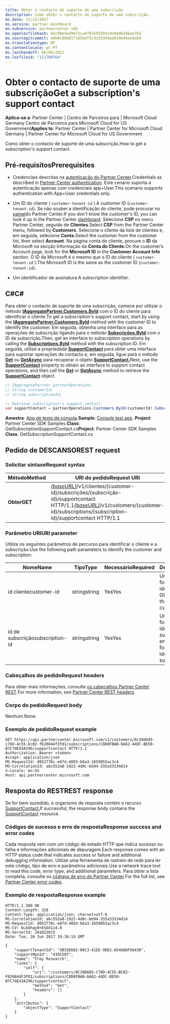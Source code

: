 ```yaml
---
title: Obter o contacto de suporte de uma subscrição
description: Como obter o contacto de suporte de uma subscrição.
ms.date: 12/15/2017
ms.service: partner-dashboard
ms.subservice: partnercenter-sdk
ms.openlocfilehash: b6c98e5ed96f2ca4787e93504c9e094bd46ae783
ms.sourcegitcommit: d4b0c80d81f1d5bdf3c4c03344ad639646ae6ab9
ms.translationtype: MT
ms.contentlocale: pt-PT
ms.lasthandoff: 06/09/2021
ms.locfileid: "111760764"
---
```

# <a name="get-a-subscriptions-support-contact"></a><span data-ttu-id="2423a-103">Obter o contacto de suporte de uma subscrição</span><span class="sxs-lookup"><span data-stu-id="2423a-103">Get a subscription's support contact</span></span>

<span data-ttu-id="2423a-104">**Aplica-se a**: Partner Center | Centro de Parceiros para | Microsoft Cloud Germany Centro de Parceiros para Microsoft Cloud for US Government</span><span class="sxs-lookup"><span data-stu-id="2423a-104">**Applies to**: Partner Center | Partner Center for Microsoft Cloud Germany | Partner Center for Microsoft Cloud for US Government</span></span>

<span data-ttu-id="2423a-105">Como obter o contacto de suporte de uma subscrição.</span><span class="sxs-lookup"><span data-stu-id="2423a-105">How to get a subscription's support contact.</span></span>

## <a name="prerequisites"></a><span data-ttu-id="2423a-106">Pré-requisitos</span><span class="sxs-lookup"><span data-stu-id="2423a-106">Prerequisites</span></span>

- <span data-ttu-id="2423a-107">Credenciais descritas na [autenticação do Partner Center](partner-center-authentication.md).</span><span class="sxs-lookup"><span data-stu-id="2423a-107">Credentials as described in [Partner Center authentication](partner-center-authentication.md).</span></span> <span data-ttu-id="2423a-108">Este cenário suporta a autenticação apenas com credenciais app+User.</span><span class="sxs-lookup"><span data-stu-id="2423a-108">This scenario supports authentication with App+User credentials only.</span></span>

- <span data-ttu-id="2423a-109">Um ID do cliente ( `customer-tenant-id` ).</span><span class="sxs-lookup"><span data-stu-id="2423a-109">A customer ID (`customer-tenant-id`).</span></span> <span data-ttu-id="2423a-110">Se não souber a identificação do cliente, pode procurar no [painel](https://partner.microsoft.com/dashboard)do Partner Center.</span><span class="sxs-lookup"><span data-stu-id="2423a-110">If you don't know the customer's ID, you can look it up in the Partner Center [dashboard](https://partner.microsoft.com/dashboard).</span></span> <span data-ttu-id="2423a-111">Selecione **CSP** no menu Partner Center, seguido de **Clientes**.</span><span class="sxs-lookup"><span data-stu-id="2423a-111">Select **CSP** from the Partner Center menu, followed by **Customers**.</span></span> <span data-ttu-id="2423a-112">Selecione o cliente da lista de clientes e, em seguida, selecione **Conta.**</span><span class="sxs-lookup"><span data-stu-id="2423a-112">Select the customer from the customer list, then select **Account**.</span></span> <span data-ttu-id="2423a-113">Na página conta do cliente, procure o **ID** da Microsoft na secção Informação da **Conta do Cliente.**</span><span class="sxs-lookup"><span data-stu-id="2423a-113">On the customer’s Account page, look for the **Microsoft ID** in the **Customer Account Info** section.</span></span> <span data-ttu-id="2423a-114">O ID da Microsoft é o mesmo que o ID do cliente ( `customer-tenant-id` ).</span><span class="sxs-lookup"><span data-stu-id="2423a-114">The Microsoft ID is the same as the customer ID  (`customer-tenant-id`).</span></span>

- <span data-ttu-id="2423a-115">Um identificador de assinatura.</span><span class="sxs-lookup"><span data-stu-id="2423a-115">A subscription identifier.</span></span>

## <a name="c"></a><span data-ttu-id="2423a-116">C\#</span><span class="sxs-lookup"><span data-stu-id="2423a-116">C\#</span></span>

<span data-ttu-id="2423a-117">Para obter o contacto de suporte de uma subscrição, comece por utilizar o método [**IAggregatePartner.Customers.ById**](/dotnet/api/microsoft.store.partnercenter.customers.icustomercollection.byid) com o ID do cliente para identificar o cliente.</span><span class="sxs-lookup"><span data-stu-id="2423a-117">To get a subscription's support contact, start by using the [**IAggregatePartner.Customers.ById**](/dotnet/api/microsoft.store.partnercenter.customers.icustomercollection.byid) method with the customer ID to identify the customer.</span></span> <span data-ttu-id="2423a-118">Em seguida, obtenha uma interface para as operações de subscrição ligando para o método [**Subscrições.ById**](/dotnet/api/microsoft.store.partnercenter.customerusers.icustomerusercollection.byid) com o ID de subscrição.</span><span class="sxs-lookup"><span data-stu-id="2423a-118">Then, get an interface to subscription operations by calling the [**Subscriptions.ById**](/dotnet/api/microsoft.store.partnercenter.customerusers.icustomerusercollection.byid) method with the subscription ID.</span></span> <span data-ttu-id="2423a-119">Em seguida, utilize a propriedade [**SupportContact**](/dotnet/api/microsoft.store.partnercenter.subscriptions.isubscription.supportcontact) para obter uma interface para suportar operações de contacto e, em seguida, ligue para o método [**Get**](/dotnet/api/microsoft.store.partnercenter.subscriptions.isubscriptionconversioncollection.get) ou [**GetAsync**](/dotnet/api/microsoft.store.partnercenter.subscriptions.isubscriptionconversioncollection.getasync) para recuperar o objeto [**SupportContact.**](/dotnet/api/microsoft.store.partnercenter.models.subscriptions.supportcontact)</span><span class="sxs-lookup"><span data-stu-id="2423a-119">Next, use the [**SupportContact**](/dotnet/api/microsoft.store.partnercenter.subscriptions.isubscription.supportcontact) property to obtain an interface to support contact operations, and then call the [**Get**](/dotnet/api/microsoft.store.partnercenter.subscriptions.isubscriptionconversioncollection.get) or [**GetAsync**](/dotnet/api/microsoft.store.partnercenter.subscriptions.isubscriptionconversioncollection.getasync) method to retrieve the [**SupportContact**](/dotnet/api/microsoft.store.partnercenter.models.subscriptions.supportcontact) object.</span></span>

``` csharp
// IAggregatePartner partnerOperations.
// string customerId;
// string subscriptionId;

// Retrieve subscription's support contact.
var supportContact = partnerOperations.Customers.ById(customerId).Subscriptions.ById(subscriptionId).SupportContact.Get();
```

<span data-ttu-id="2423a-120">**Amostra**: [App de teste de consola](console-test-app.md).</span><span class="sxs-lookup"><span data-stu-id="2423a-120">**Sample**: [Console test app](console-test-app.md).</span></span> <span data-ttu-id="2423a-121">**Project**: Partner Center SDK Samples **Class**: GetSubscriptionSupportContact.cs</span><span class="sxs-lookup"><span data-stu-id="2423a-121">**Project**: Partner Center SDK Samples **Class**: GetSubscriptionSupportContact.cs</span></span>

## <a name="rest-request"></a><span data-ttu-id="2423a-122">Pedido de DESCANSO</span><span class="sxs-lookup"><span data-stu-id="2423a-122">REST request</span></span>

### <a name="request-syntax"></a><span data-ttu-id="2423a-123">Solicitar sintaxe</span><span class="sxs-lookup"><span data-stu-id="2423a-123">Request syntax</span></span>

| <span data-ttu-id="2423a-124">Método</span><span class="sxs-lookup"><span data-stu-id="2423a-124">Method</span></span>  | <span data-ttu-id="2423a-125">URI do pedido</span><span class="sxs-lookup"><span data-stu-id="2423a-125">Request URI</span></span>                                                                                                                    |
|---------|--------------------------------------------------------------------------------------------------------------------------------|
| <span data-ttu-id="2423a-126">**Obter**</span><span class="sxs-lookup"><span data-stu-id="2423a-126">**GET**</span></span> | <span data-ttu-id="2423a-127">[*{baseURL}*](partner-center-rest-urls.md)/v1/clientes/{customer-id}/subscrições/{subscrição-id}/supportcontact HTTP/1.1</span><span class="sxs-lookup"><span data-stu-id="2423a-127">[*{baseURL}*](partner-center-rest-urls.md)/v1/customers/{customer-id}/subscriptions/{subscription-id}/supportcontact HTTP/1.1</span></span> |

### <a name="uri-parameter"></a><span data-ttu-id="2423a-128">Parâmetro URI</span><span class="sxs-lookup"><span data-stu-id="2423a-128">URI parameter</span></span>

<span data-ttu-id="2423a-129">Utilize os seguintes parâmetros de percurso para identificar o cliente e a subscrição.</span><span class="sxs-lookup"><span data-stu-id="2423a-129">Use the following path parameters to identify the customer and subscription.</span></span>

| <span data-ttu-id="2423a-130">Nome</span><span class="sxs-lookup"><span data-stu-id="2423a-130">Name</span></span>            | <span data-ttu-id="2423a-131">Tipo</span><span class="sxs-lookup"><span data-stu-id="2423a-131">Type</span></span>   | <span data-ttu-id="2423a-132">Necessário</span><span class="sxs-lookup"><span data-stu-id="2423a-132">Required</span></span> | <span data-ttu-id="2423a-133">Descrição</span><span class="sxs-lookup"><span data-stu-id="2423a-133">Description</span></span>                                                     |
|-----------------|--------|----------|-----------------------------------------------------------------|
| <span data-ttu-id="2423a-134">id cliente</span><span class="sxs-lookup"><span data-stu-id="2423a-134">customer-id</span></span>     | <span data-ttu-id="2423a-135">string</span><span class="sxs-lookup"><span data-stu-id="2423a-135">string</span></span> | <span data-ttu-id="2423a-136">Yes</span><span class="sxs-lookup"><span data-stu-id="2423a-136">Yes</span></span>      | <span data-ttu-id="2423a-137">Uma cadeia formatada GUID que identifica o cliente.</span><span class="sxs-lookup"><span data-stu-id="2423a-137">A GUID formatted string that identifies the customer.</span></span>           |
| <span data-ttu-id="2423a-138">id de subscrição</span><span class="sxs-lookup"><span data-stu-id="2423a-138">subscription-id</span></span> | <span data-ttu-id="2423a-139">string</span><span class="sxs-lookup"><span data-stu-id="2423a-139">string</span></span> | <span data-ttu-id="2423a-140">Yes</span><span class="sxs-lookup"><span data-stu-id="2423a-140">Yes</span></span>      | <span data-ttu-id="2423a-141">Uma cadeia formatada GUID que identifica a subscrição do ensaio.</span><span class="sxs-lookup"><span data-stu-id="2423a-141">A GUID formatted string that identifies the trial subscription.</span></span> |

### <a name="request-headers"></a><span data-ttu-id="2423a-142">Cabeçalhos do pedido</span><span class="sxs-lookup"><span data-stu-id="2423a-142">Request headers</span></span>

<span data-ttu-id="2423a-143">Para obter mais informações, consulte [os cabeçalhos Partner Center REST](headers.md).</span><span class="sxs-lookup"><span data-stu-id="2423a-143">For more information, see [Partner Center REST headers](headers.md).</span></span>

### <a name="request-body"></a><span data-ttu-id="2423a-144">Corpo do pedido</span><span class="sxs-lookup"><span data-stu-id="2423a-144">Request body</span></span>

<span data-ttu-id="2423a-145">Nenhum.</span><span class="sxs-lookup"><span data-stu-id="2423a-145">None.</span></span>

### <a name="request-example"></a><span data-ttu-id="2423a-146">Exemplo de pedido</span><span class="sxs-lookup"><span data-stu-id="2423a-146">Request example</span></span>

```http
GET https://api.partnercenter.microsoft.com/v1/customers/0c39d6d5-c70d-4c55-bc02-f620844f3fd1/subscriptions/C8D8FBAB-6A62-44DC-BE50-B7C74E43A296/supportcontact HTTP/1.1
Authorization: Bearer <token>
Accept: application/json
MS-RequestId: d052776c-e8fd-4803-b6a3-1659055ac3c4
MS-CorrelationId: a6c552a8-1922-4d0c-bb94-335a33334d14
X-Locale: en-US
Host: api.partnercenter.microsoft.com
```

## <a name="rest-response"></a><span data-ttu-id="2423a-147">Resposta do REST</span><span class="sxs-lookup"><span data-stu-id="2423a-147">REST response</span></span>

<span data-ttu-id="2423a-148">Se for bem sucedido, o organismo de resposta contém o recurso [SupportContact.](subscription-resources.md#supportcontact)</span><span class="sxs-lookup"><span data-stu-id="2423a-148">If successful, the response body contains the [SupportContact](subscription-resources.md#supportcontact) resource.</span></span>

### <a name="response-success-and-error-codes"></a><span data-ttu-id="2423a-149">Códigos de sucesso e erro de resposta</span><span class="sxs-lookup"><span data-stu-id="2423a-149">Response success and error codes</span></span>

<span data-ttu-id="2423a-150">Cada resposta vem com um código de estado HTTP que indica sucesso ou falha e informações adicionais de depuragem.</span><span class="sxs-lookup"><span data-stu-id="2423a-150">Each response comes with an HTTP status code that indicates success or failure and additional debugging information.</span></span> <span data-ttu-id="2423a-151">Utilize uma ferramenta de rastreio de rede para ler este código, tipo de erro e parâmetros adicionais.</span><span class="sxs-lookup"><span data-stu-id="2423a-151">Use a network trace tool to read this code, error type, and additional parameters.</span></span> <span data-ttu-id="2423a-152">Para obter a lista completa, consulte os [códigos de erro do Partner Center](error-codes.md).</span><span class="sxs-lookup"><span data-stu-id="2423a-152">For the full list, see [Partner Center error codes](error-codes.md).</span></span>

### <a name="response-example"></a><span data-ttu-id="2423a-153">Exemplo de resposta</span><span class="sxs-lookup"><span data-stu-id="2423a-153">Response example</span></span>

```http
HTTP/1.1 200 OK
Content-Length: 328
Content-Type: application/json; charset=utf-8
MS-CorrelationId: a6c552a8-1922-4d0c-bb94-335a33334d14
MS-RequestId: d052776c-e8fd-4803-b6a3-1659055ac3c4
MS-CV: bLbUhqy0+ESOX1v4.0
MS-ServerId: 201022015
Date: Tue, 20 Jun 2017 19:30:19 GMT

{
    "supportTenantId": "3B33E682-00C3-41EE-9DD2-A548ADF56438",
    "supportMpnId": "4391507",
    "name": "Trey Research",
    "links": {
        "self": {
            "uri": "/customers/0C39D6D5-C70D-4C55-BC02-F620844F3FD1/subscriptions/C8D8FBAB-6A62-44DC-BE50-B7C74E43A296/supportcontact",
            "method": "Get",
            "headers": []
        }
    },
    "attributes": {
        "objectType": "SupportContact"
    }
}
```

